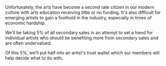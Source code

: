 Unfortunately, the arts have become a second rate citizen in our modern culture with arts education receiving little or no funding. It's also difficult for emerging artists to gain a foothold in the industry, especially in times of economic hardship.

We'll be taking 5% of all secondary sales in an attempt to set a trend for individual artists who should be benefiting more from secondary sales and are often undervalued.

Of this 5%, we'll put half into an artist's trust wallet which our members will help decide what to do with.

